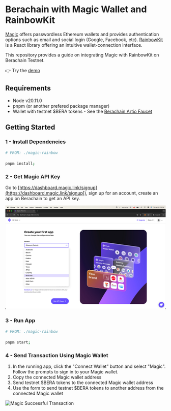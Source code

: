 # Berachain with Magic Wallet and RainbowKit

[Magic](https://magic.link/) offers passwordless Ethereum wallets and provides authentication options such as email and social login (Google, Facebook, etc). [RainbowKit](https://www.rainbowkit.com/) is a React library offering an intuitive wallet-connection interface.

This repository provides a guide on integrating Magic with RainbowKit on Berachain Testnet.

👉 Try the [demo](https://stunning-bubblegum-33f884.netlify.app/)

## Requirements

- Node v20.11.0
- pnpm (or another prefered package manager)
- Wallet with testnet $BERA tokens - See the [Berachain Artio Faucet](https://artio.faucet.berachain.com)

## Getting Started

### 1 - Install Dependencies

```bash
# FROM: ./magic-rainbow

pnpm install;
```

### 2 - Get Magic API Key

Go to [https://dashboard.magic.link/signup](https://dashboard.magic.link/signup]), sign up for an account, create an app on Berachain to get an API key.

![Magic Signup](./README/magic-signup.png)

### 3 - Run App

```bash
# FROM: ./magic-rainbow

pnpm start;
```

### 4 - Send Transaction Using Magic Wallet

1. In the running app, click the "Connect Wallet" button and select "Magic". Follow the prompts to sign in to your Magic wallet.
2. Copy the connected Magic wallet address
3. Send testnet $BERA tokens to the connected Magic wallet address
4. Use the form to send testnet $BERA tokens to another address from the connected Magic wallet

![Magic Successful Transaction](./magic-successful-transaction.png)
